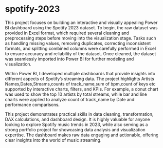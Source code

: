 # spotify-2023
This project focuses on building an interactive and visually appealing Power BI dashboard using the Spotify 2023 dataset. To begin, the raw dataset was provided in Excel format, which required several cleaning and preprocessing steps before moving into the visualization stage. Tasks such as handling missing values, removing duplicates, correcting inconsistent formats, and splitting combined columns were carefully performed in Excel to ensure accuracy and reliability of the dataset. Once cleaned, the dataset was seamlessly imported into Power BI for further modeling and visualization.

Within Power BI, I developed multiple dashboards that provide insights into different aspects of Spotify’s streaming data. The project highlights Artists Names,Dates,Streams,counts of track_name,sum of bpm,count of keys etc supported by interactive charts, filters, and KPIs. For example, a donut chart was used to show the top 10 artists by total streams, while bar and line charts were applied to analyze count of track_name by Date and performance comparisons.

This project demonstrates practical skills in data cleaning, transformation, DAX calculations, and dashboard design. It is highly valuable for anyone looking to explore Spotify music trends in 2023, while also serving as a strong portfolio project for showcasing data analysis and visualization expertise. The dashboard makes raw data engaging and actionable, offering clear insights into the world of music streaming.
